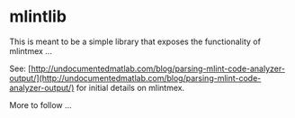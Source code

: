 # mlintlib #

This is meant to be a simple library that exposes the functionality of mlintmex ...

See: [http://undocumentedmatlab.com/blog/parsing-mlint-code-analyzer-output/](http://undocumentedmatlab.com/blog/parsing-mlint-code-analyzer-output/) for initial details on mlintmex.

More to follow ...